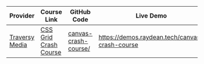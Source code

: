 | Provider | Course Link | GitHub Code | Live Demo |
| --- | --- | --- | --- |
| [Traversy Media](https://www.youtube.com/@TraversyMedia) | [CSS Grid Crash Course](https://www.youtube.com/watch?v=0xMQfnTU6oo) | [canvas-crash-course/](canvas-crash-course/) | https://demos.raydean.tech/canvas-crash-course |